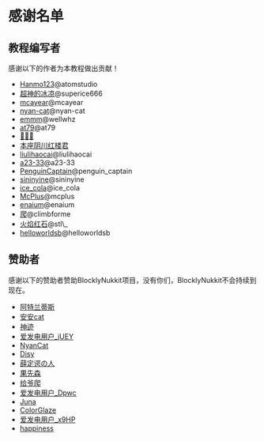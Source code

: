 # 感谢名单  
## 教程编写者  
感谢以下的作者为本教程做出贡献！  
* [Hanmo123](https://www.kancloud.cn/@atomstudio)@atomstudio  
* [超神的冰凉](https://www.kancloud.cn/@superice666)@superice666  
* [mcayear](https://www.kancloud.cn/@mcayear)@mcayear  
* [nyan-cat](https://www.kancloud.cn/@nyan-cat)@nyan-cat  
* [emmm](https://www.kancloud.cn/@wellwhz)@wellwhz  
* [at79](https://www.kancloud.cn/@at79)@at79  
* [🐎🐎🐎](https://www.kancloud.cn/@)  
* [本座阴川红楼君](https://www.kancloud.cn/@)  
* [liulihaocai](https://www.kancloud.cn/@liulihaocai)@liulihaocai  
* [a23-33](https://www.kancloud.cn/@a23-33)@a23-33  
* [PenguinCaptain](https://www.kancloud.cn/@penguin_captain)@penguin\_captain  
* [sininyine](https://www.kancloud.cn/@sininyine)@sininyine  
* [ice\_cola](https://www.kancloud.cn/@ice_cola)@ice\_cola  
* [McPlus](https://www.kancloud.cn/@mcplus)@mcplus  
* [enaium](https://www.kancloud.cn/@enaium)@enaium  
* [爬](https://www.kancloud.cn/@climbforme)@climbforme  
* [火焰红石](https://www.kancloud.cn/@stl_)@stl\_  
* [helloworldsb](https://www.kancloud.cn/@helloworldsb)@helloworldsb  
## 赞助者  
感谢以下的赞助者赞助BlocklyNukkit项目，没有你们，BlocklyNukkit不会持续到现在。  
* [阿特兰蒂斯](https://afdian.net/u/c7a9ffc48dc811eaaa0652540025c377)  
* [安安cat](https://afdian.net/@AnAn_Cat)  
* [神迹](https://afdian.net/u/c643bf52725311ea8cdd52540025c377)  
* [爱发电用户\_jUEY](https://afdian.net/u/f6cb1b38942311eabe4152540025c377)  
* [NyanCat](https://afdian.net/@BlackBE)  
* [Disy](https://afdian.net/@StarLight666)  
* [薛定谔の人](https://afdian.net/u/e23bb5ecb6a111eab2c052540025c377)  
* [果先森](https://afdian.net/@jamworld)  
* [给爷爬](https://afdian.net/u/3592a2324b6211eb906752540025c377)  
* [爱发电用户\_Dpwc](https://afdian.net/u/de852ee04b6311ebba0b52540025c377)  
* [Juna](https://afdian.net/@Junakxmytx)  
* [ColorGlaze](https://afdian.net/u/a7de467479b311eaa54652540025c377)  
* [爱发电用户\_x9HP](https://afdian.net/u/e9e35b38bc6e11ea8d8652540025c377)  
* [happiness](https://afdian.net/u/7a82f754b91711e992ad52540025c377)  
